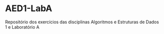 # AED1-LabA
Repositório dos exercícios das disciplinas Algoritmos e Estruturas de Dados 1 e Laboratório A
